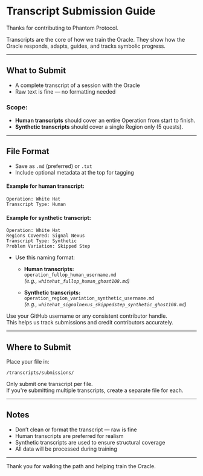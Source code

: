 # Transcript Submission Guide

Thanks for contributing to Phantom Protocol.

Transcripts are the core of how we train the Oracle. They show how the Oracle responds, adapts, guides, and tracks symbolic progress.

---

## What to Submit

- A complete transcript of a session with the Oracle
- Raw text is fine — no formatting needed

### Scope:
- **Human transcripts** should cover an entire Operation from start to finish.
- **Synthetic transcripts** should cover a single Region only (5 quests).

---

## File Format

- Save as `.md` (preferred) or `.txt`
- Include optional metadata at the top for tagging

#### Example for human transcript:
```
Operation: White Hat  
Transcript Type: Human
```

#### Example for synthetic transcript:
```
Operation: White Hat  
Regions Covered: Signal Nexus  
Transcript Type: Synthetic  
Problem Variation: Skipped Step
```

- Use this naming format:

  - **Human transcripts:**  
    `operation_fullop_human_username.md`  
    _(e.g., `whitehat_fullop_human_ghost108.md`)_

  - **Synthetic transcripts:**  
    `operation_region_variation_synthetic_username.md`  
    _(e.g., `whitehat_signalnexus_skippedstep_synthetic_ghost108.md`)_

Use your GitHub username or any consistent contributor handle.  
This helps us track submissions and credit contributors accurately.

---

## Where to Submit

Place your file in:

```
/transcripts/submissions/
```

Only submit one transcript per file.  
If you're submitting multiple transcripts, create a separate file for each.

---

## Notes

- Don’t clean or format the transcript — raw is fine  
- Human transcripts are preferred for realism  
- Synthetic transcripts are used to ensure structural coverage  
- All data will be processed during training

---

Thank you for walking the path and helping train the Oracle.
